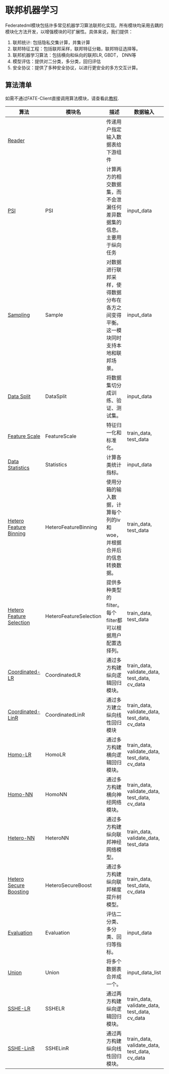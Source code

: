 # 联邦机器学习

Federatedml模块包括许多常见机器学习算法联邦化实现。所有模块均采用去耦的模块化方法开发，以增强模块的可扩展性。具体来说，我们提供：

1. 联邦统计: 包括隐私交集计算，并集计算
2. 联邦特征工程：包括联邦采样，联邦特征分箱，联邦特征选择等。
3. 联邦机器学习算法：包括横向和纵向的联邦LR, GBDT， DNN等
4. 模型评估：提供对二分类，多分类，回归评估
5. 安全协议：提供了多种安全协议，以进行更安全的多方交互计算。

## 算法清单

如需不通过FATE-Client直接调用算法模块，请查看此[教程](../ml/run_launchers.md).

| 算法                                              | 模块名                  | 描述                                                                                                                       | 数据输入                                    | 数据输出                                               | 模型输入                           | 模型输出      |
|--------------------------------------------------|------------------------|------------------------------------------------------------------------------------------------------------------------------------|-----------------------------------------------|------------------------------------------------------------|----------------------------------------|--------------------|
| [Reader](reader.md)                              |                        | 传递用户指定输入数据表给下游组件                                                                           |                                               | output_data                                                |                                        |                    |
| [PSI](psi.md)                                    | PSI                    | 计算两方的相交数据集，而不会泄漏任何差异数据集的信息。主要用于纵向任务 | input_data                                    | output_data                                                |                                        |                    |
| [Sampling](sample.md)                            | Sample                 | 对数据进行联邦采样，使得数据分布在各方之间变得平衡。这一模块同时支持本地和联邦场景。 | input_data                                    | output_data                                                |                                        |                    |
| [Data Split](data_split.md)                      | DataSplit              | 将数据集切分成训练、验证、测试集。                    | input_data                                    | train_output_data, validate_output_data, test_output_data  |                                        |                    |
| [Feature Scale](feature_scale.md)                | FeatureScale           | 特征归一化和标准化。                                                                                   | train_data, test_data                         | train_output_data, test_output_data                        | input_model                            | output_model       |
| [Data Statistics](statistics.md)                 | Statistics             | 计算各类统计指标。            | input_data                                    |                                                            |                                        | output_model       |
| [Hetero Feature Binning](feature_binning.md)     | HeteroFeatureBinning   | 使用分箱的输入数据，计算每个列的iv和woe，并根据合并后的信息转换数据。              | train_data, test_data                         | train_output_data, test_output_data                        | input_model                            | output_model       |
| [Hetero Feature Selection](feature_selection.md) | HeteroFeatureSelection | 提供多种类型的filter。每个filter都可以根据用户配置选择列。                                               | train_data, test_data                         | train_output_data, test_output_data                        | input_models, input_model              | output_model       |
| [Coordinated-LR](logistic_regression.md)         | CoordinatedLR          | 通过多方构建纵向逻辑回归模块。                                                                   | train_data, validate_data, test_data, cv_data | train_output_data, test_output_data, cv_output_datas       | input_model, warm_start_model          | output_model       |
| [Coordinated-LinR](linear_regression.md)         | CoordinatedLinR        | 通过多方建立纵向线性回归模块                                                                     | train_data, validate_data, test_data, cv_data | train_output_data, test_output_data, cv_output_datas       | input_model, warm_start_model          | output_model       |
| [Homo-LR](logistic_regression.md)                | HomoLR                 | 通过多方构建横向逻辑回归模块。                                                                     | train_data, validate_data, test_data, cv_data | train_output_data, test_output_data, cv_output_datas       | input_model, warm_start_model          | output_model       |
| [Homo-NN](homo_nn.md)                            | HomoNN                 | 通过多方构建横向神经网络模块。                                                                          | train_data, validate_data, test_data, cv_data | train_output_data, test_output_data, cv_output_datas       | input_model, warm_start_model          | output_model       |
| [Hetero-NN](hetero_nn.md)                        | HeteroNN               | 通过多方构建纵向联邦神经网络模型。                                                                       | train_data, validate_data, test_data          | train_data_output, predict_data_output                     | train_model_input, predict_model_input | train_model_output |
| [Hetero Secure Boosting](hetero_secureboost.md)  | HeteroSecureBoost      | 通过多方构建纵向联邦梯度提升树模型。                                          | train_data, test_data, cv_data                | train_data_output, test_data_output, cv_output_datas       | train_model_input, predict_model_input | train_model_output |
| [Evaluation](evaluation.md)                      | Evaluation             | 评估二分类、多分类、回归等指标。                                                                                  | input_data                                    |                                                            |                                        |                    |
| [Union](union.md)                                | Union                  | 将多个数据表合并成一个。                                                                                            | input_data_list                               | output_data                                                |                                        |                    |
| [SSHE-LR](logistic_regression.md)                | SSHELR                 | 通过两方构建纵向逻辑回归模块。                                                                       | train_data, validate_data, test_data, cv_data | train_output_data, test_output_data, cv_output_datas       | input_model, warm_start_model          | output_model       |
| [SSHE-LinR](linear_regression.md)                | SSHELinR               | 通过两方构建纵向线性回归模块。                                                                          | train_data, validate_data, test_data, cv_data | train_output_data, test_output_data, cv_output_datas       | input_model, warm_start_model          | output_model       |

